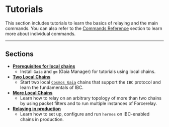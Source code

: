 # Tutorials

This section includes tutorials to learn the basics of relaying and the main commands. You can also refer to the [Commands Reference](../documentation/commands/index.md) section to learn more about individual commands.

---

## Sections
- **[Prerequisites for local chains](./pre-requisites/index.md)**
    * Install `Gaia` and `gm` (Gaia Manager) for tutorials using local chains.
- **[Two Local Chains](./local-chains/index.md)**
    * Start two local [`Cosmos Gaia`](https://github.com/cosmos/gaia) chains that support the `IBC` protocol and learn the fundamentals of IBC.
- **[More Local Chains](./more-chains/index.md)**
    * Learn how to relay on an arbitrary topology of more than two chains by using packet filters and to run multiple instances of Forcerelay.
- **[Relaying in production](./production/index.md)**
    * Learn how to set up, configure and run `hermes` on IBC-enabled chains in production.
